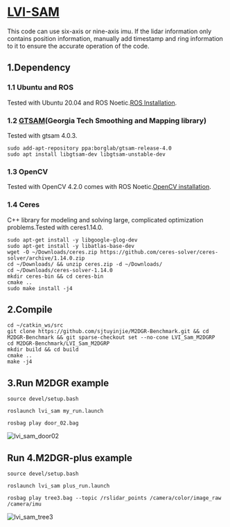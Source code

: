 # [LVI-SAM](https://github.com/TixiaoShan/LVI-SAM)
This code can use six-axis or nine-axis imu. If the lidar information only contains position information, manually add timestamp and ring information to it to ensure the accurate operation of the code.
## 1.Dependency
### 1.1 Ubuntu and ROS
Tested with Ubuntu 20.04 and ROS Noetic.[ROS Installation](https://wiki.ros.org/ROS/Installation).
### 1.2 [GTSAM](https://gtsam.org/get_started/)(Georgia Tech Smoothing and Mapping library)
Tested with gtsam 4.0.3.
```
sudo add-apt-repository ppa:borglab/gtsam-release-4.0
sudo apt install libgtsam-dev libgtsam-unstable-dev
```
### 1.3 OpenCV
Tested with OpenCV 4.2.0 comes with ROS Noetic.[OpenCV installation](https://opencv.org/).
### 1.4 Ceres 
C++ library for modeling and solving large, complicated optimization problems.Tested with ceres1.14.0.
```
sudo apt-get install -y libgoogle-glog-dev
sudo apt-get install -y libatlas-base-dev
wget -O ~/Downloads/ceres.zip https://github.com/ceres-solver/ceres-solver/archive/1.14.0.zip
cd ~/Downloads/ && unzip ceres.zip -d ~/Downloads/
cd ~/Downloads/ceres-solver-1.14.0
mkdir ceres-bin && cd ceres-bin
cmake ..
sudo make install -j4
```
## 2.Compile

```
cd ~/catkin_ws/src
git clone https://github.com/sjtuyinjie/M2DGR-Benchmark.git && cd M2DGR-Benchmark && git sparse-checkout set --no-cone LVI_Sam_M2DGRP
cd M2DGR-Benchmark/LVI_Sam_M2DGRP
mkdir build && cd build
cmake ..
make -j4 
```

## 3.Run M2DGR example
```
source devel/setup.bash

roslaunch lvi_sam my_run.launch

rosbag play door_02.bag
```
![lvi_sam_door02](https://github.com/sjtuyinjie/M2DGR-Benchmark/blob/main/LVI_Sam_M2DGRP/image/Peek%202024-10-13%2020-02.gif)
## Run 4.M2DGR-plus example
```
source devel/setup.bash

roslaunch lvi_sam plus_run.launch

rosbag play tree3.bag --topic /rslidar_points /camera/color/image_raw /camera/imu
```
![lvi_sam_tree3](https://github.com/sjtuyinjie/M2DGR-Benchmark/blob/main/LVI_Sam_M2DGRP/image/plus.gif)

